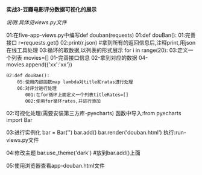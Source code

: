 **实战3-豆瓣电影评分数据可视化的展示**

*说明:具体见views.py文件*

01:在five-app-views.py中编写def douban(requests)
	01:def douBan():
	   01:完善接口 r=requests.get()
       02:print(r.json) #拿到所有的返回信息后,注释print,用json在线工具处理
       03:循环的取数据,以列表的形式展示
         for i in range(20):
             03:定义一个列表 movies=[]
			 01-完善接口信息
             02-拿到对应的数据
             04-movies.append({'xx':'xx'})

    02:def douBan():
        05:使用内部函数map lambda对title和ratas进行处理
        06:对评分进行处理
           001:在for循环上面定义一个列表titleRates=[]
           002:使用for循环rates,并进行添加

02:可视化处理(需要安装第三方库-pyecharts)
	函数中导入:from pyecharts import Bar

03:进行实例化
	bar = Bar('')
	bar.add()
	bar.render('douban.html')
	执行:run-views.py文件

04:修改主题
	bar.use_theme('dark') #放到bar.add()上面

05:使用浏览器查看app-douban.html文件
	



			